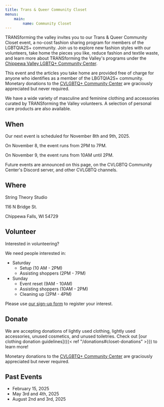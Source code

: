 ```yaml
---
title: Trans & Queer Community Closet
menus:
    main:
        name: Community Closet
---
```


TRANSforming the valley invites you to our Trans & Queer Community Closet event, a no-cost fashion sharing program for members of the LGBTQIA2S+ community. Join us to explore new fashion styles with our volunteers, take home the pieces you like, reduce fashion and textile waste, and learn more about TRANSforming the Valley's programs under the [Chippewa Valley LGBTQ+ Community Center](https://www.cvlgbt.org/).

This event and the articles you take home are provided free of charge for anyone who identifies as a member of the LBGTQIA2S+ community. Monetary donations to the [CVLGBTQ+ Community Center](https://www.cvlgbt.org/) are graciously appreciated but never required.

We have a wide variety of masculine and feminine clothing and accessories curated by TRANSforming the Valley volunteers. A selection of personal care products are also available.

## When

Our next event is scheduled for November 8th and 9th, 2025.

On November 8, the event runs from 2PM to 7PM.

On November 9, the event runs from 10AM until 2PM.

Future events are announced on this page, on the CVLGBTQ Community Center's Discord server, and other CVLGBTQ channels.

## Where
String Theory Studio

116 N Bridge St.

Chippewa Falls, WI 54729

## Volunteer

Interested in volunteering?

We need people interested in:

- Saturday
    - Setup (10 AM - 2PM)
    - Assisting shoppers (2PM - 7PM)
- Sunday
    - Event reset (9AM - 10AM)
    - Assisting shoppers (10AM - 2PM)
    - Cleaning up (2PM - 4PM)

Please use [our sign-up form](https://signup.com/go/HavoJqJ) to register your interest.

## Donate

We are accepting donations of lightly used clothing, lightly used accessories, unused cosmetics, and unused toiletries. Check out [our clothing donation guidelines]({{< ref "/donations#closet-donations" >}}) to learn more!

Monetary donations to the [CVLGBTQ+ Community Center](https://checkout.square.site/buy/7CFF5FKZIG6HL5AHZXTOZU6K) are graciously appreciated but never required.

## Past Events

* February 15, 2025
* May 3rd and 4th, 2025
* August 2nd and 3rd, 2025